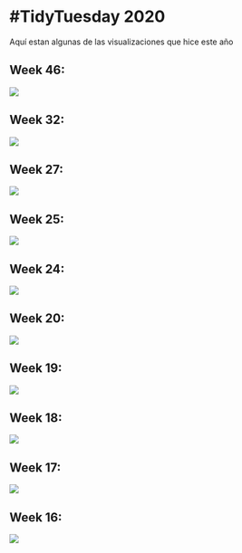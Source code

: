 # #TidyTuesday 2020
Aquí estan algunas de las visualizaciones que hice este año  


## Week 46:
[![](https://raw.githubusercontent.com/ysamano/TidyTuesday/master/2020/week_46/Mobile_Phone_Subscriptions.png)](https://github.com/ysamano/TidyTuesday/tree/master/2020/week_46)

## Week 32:
[![](https://raw.githubusercontent.com/ysamano/TidyTuesday/master/2020/week_32/European_Energy_production.png)](https://github.com/ysamano/TidyTuesday/tree/master/2020/week_32)

## Week 27:
[![](https://raw.githubusercontent.com/ysamano/TidyTuesday/master/2020/week_27/Uncanny%20X-Men%20Covers.png)](https://github.com/ysamano/TidyTuesday/tree/master/2020/week_27)

## Week 25:
[![](https://raw.githubusercontent.com/ysamano/TidyTuesday/master/2020/week_25/black_population.png)](https://github.com/ysamano/TidyTuesday/tree/master/2020/week_25)

## Week 24:
[![](https://raw.githubusercontent.com/ysamano/TidyTuesday/master/2020/week_24/African-American_Achievements.png)](https://github.com/ysamano/TidyTuesday/tree/master/2020/week_24)

## Week 20:
[![](https://raw.githubusercontent.com/ysamano/TidyTuesday/master/2020/week_20/volcano.png)](https://github.com/ysamano/TidyTuesday/tree/master/2020/week_20)

## Week 19:
[![](https://raw.githubusercontent.com/ysamano/TidyTuesday/master/2020/week_19/periodic_table_animal_crossing.png)](https://github.com/ysamano/TidyTuesday/tree/master/2020/week_19)

## Week 18:
[![](https://raw.githubusercontent.com/ysamano/TidyTuesday/master/2020/week_18/broadway.png)](https://github.com/ysamano/TidyTuesday/tree/master/2020/week_18)

## Week 17:
[![](https://raw.githubusercontent.com/ysamano/TidyTuesday/master/2020/week_17/gdpr_violations.png)](https://github.com/ysamano/TidyTuesday/tree/master/2020/week_17)

## Week 16:
[![](https://raw.githubusercontent.com/ysamano/TidyTuesday/master/2020/week_16/hip_hop.png)](https://github.com/ysamano/TidyTuesday/tree/master/2020/week_16)
